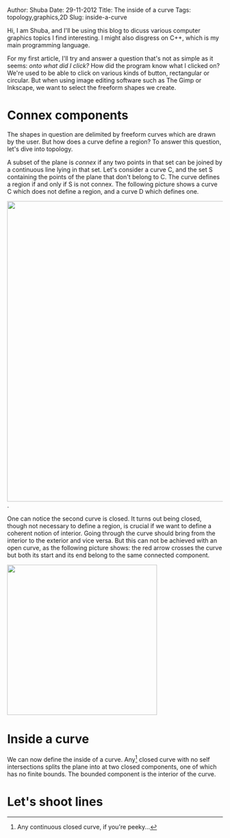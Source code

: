 Author: Shuba
Date: 29-11-2012
Title: The inside of a curve
Tags: topology,graphics,2D
Slug: inside-a-curve

Hi, I am Shuba, and I'll be using this blog to dicuss various computer graphics
topics I find interesting. I might also disgress on C++, which is my main
programming language.

For my first article, I'll try and answer a question that's not as simple as it
seems: _onto what did I click?_  How did the program know what I clicked on?
We're used to be able to click on various kinds of button, rectangular or
circular. But when using image editing software such as The Gimp or Inkscape, we
want to select the freeform shapes we create.

# Connex components

The shapes in question are delimited by freeform curves which are drawn by the
user. But how does a curve define a region? To answer this question, let's dive
into topology.

A subset of the plane is _connex_ if any two points in that set can be joined by
a continuous line lying in that set. Let's consider a curve C, and the set S
containing the points of the plane that don't belong to C. The curve defines a
region if and only if S is not connex. The following picture shows a curve C
which does not define a region, and a curve D which defines one.

<img src="images/curve_region.png" width=700> . 

One can notice the second curve is closed. It turns out being closed, though not
necessary to define a region, is crucial if we want to define a coherent notion
of interior. Going through the curve should bring from the interior to the
exterior and vice versa. But this can not be achieved with an open curve, as the
following picture shows: the red arrow crosses the curve but both its start and
its end belong to the same connected component.

<img src="images/curve_no_valid_interior.png" width=350> 

# Inside a curve

We can now define the inside of a curve. Any[^mathematicians] closed curve
with no self intersections splits the plane into at two closed components,
one of which has no finite bounds. The bounded component is the interior of the
curve.

# Let's shoot lines




[^mathematicians]: Any continuous closed curve, if you're peeky...
